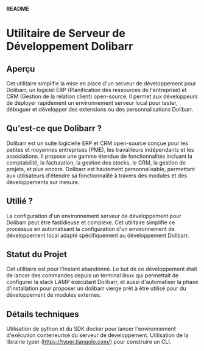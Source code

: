 **README**

# Utilitaire de Serveur de Développement Dolibarr

## Aperçu
Cet utilitaire simplifie la mise en place d'un serveur de développement pour Dolibarr, un logiciel ERP (Planification des ressources de l'entreprise) et CRM (Gestion de la relation client) open-source. Il permet aux développeurs de déployer rapidement un environnement serveur local pour tester, déboguer et développer des extensions ou des personnalisations Dolibarr.

## Qu'est-ce que Dolibarr ?
Dolibarr est un suite logicielle ERP et CRM open-source conçue pour les petites et moyennes entreprises (PME), les travailleurs indépendants et les associations. Il propose une gamme étendue de fonctionnalités incluant la comptabilité, la facturation, la gestion des stocks, le CRM, la gestion de projets, et plus encore. Dolibarr est hautement personnalisable, permettant aux utilisateurs d'étendre sa fonctionnalité à travers des modules et des développements sur mesure.

## Utilié ?
La configuration d'un environnement serveur de développement pour Dolibarr peut être fastidieuse et complexe. Cet utilitaire simplifie ce processus en automatisant la configuration d'un environnement de développement local adapté spécifiquement au développement Dolibarr.

## Statut du Projet
Cet utilitaire est pour l'instant abandonné. Le but de ce développement était de lancer des commandes depuis un terminal linux qui permettait de configurer la stack LAMP exécutant Dolibarr, et aussi d'automatiser la phase d'installation pour proposer un dolibarr vierge prêt à être utilisé pour du développement de modules externes.

## Détails techniques
Utilisation de python et du SDK docker pour lancer l'environnement d'exécution conteneurisé du serveur de développement. Utilisation de la librairie typer (https://typer.tiangolo.com/) pour construire un CLI. 


